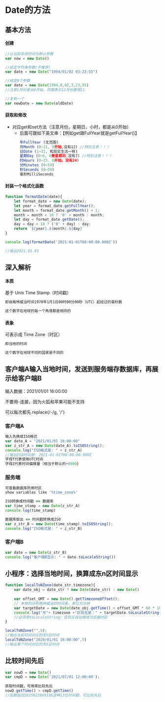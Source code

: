 # Date的方法

## 基本方法

#### 创建

```js
//以当前系统时间为默认参数
var now = new Date()

//给定字符串参数(不推荐)
var date = new Date("1994/01/02 03:23:55")

//给定6个参数
var date = new Date(1994,0,02,3,23,55)
//注意1月份是从0开始，同理表示12月份要用11

//复制一个
var newDate = new Date(oldDate)
```

#### 获取和修改

- 对应get和set方法（注意月份，星期日，小时，都是从0开始）
    - 后面可跟如下英文串：【例如get跟FullYear就是getFullYear()】
        ```js
        年FullYear (无范围)
        月Month (0~11, 0开始,没有12) //特别注意！！！
        日Date (1~31, 和现实生活一样)
        星期Day (0~6, 0是星期日,没有7) //特别注意！！！
        时Hours (0~23. 0开始，没有24)
        分Minutes (0~59)
        秒Seconds (0~59)
        毫秒MilliSeconds
        ```

#### 封装一个格式化函数

```js
function formatDate(date){
    let format_date = new Date(date);
    let year = format_date.getFullYear();
    let month = format_date.getMonth() + 1;
    month = month < 10 ? '0' + month : month;  
    let day = format_date.getDate();
    day = day < 10 ? ('0' + day) : day;  
    return `${year}.${month}.${day}`
}

console.log(formatDate('2021-01-01T08:00:00.000Z'))

//输出2021.01.01
```

## 深入解析

#### 本质
基于 Unix Time Stamp（时间戳）

```js
即自格林威治时间1970年1月1日00时00分00秒（UTC）起经过的毫秒数

这个数字在地球的每一个角落都是相同的
```

#### 表象

可表示成 Time Zone（时区）

```js
即当地的时间

这个数字在地球不同的国家是不同的
```

## 客户端A输入当地时间，发送到服务端存数据库，再展示给客户端B

输入数据：2021/01/01 16:00:00

不要用-连接，因为火狐和苹果可能不支持

可以每次都先.replace(/-/g, '/')

### 客户端A
```js
输入先换成ISO格式
var date_A = "2021/01/01 16:00:00"
var z_str_A = new Date(date_A).toISOString();
console.log("ISO格式是: " + z_str_A)
//输出ISO时间是: 2021-01-01T08:00:00.000Z
字母T代表使用UTC时间
字母Z代表时间偏移量（相当于默认的+0000）
```

### 服务端
```js
可查看数据库所用时区
show variables like '%time_zone%'

ISO转换成时间戳 => 数据库
var time_stamp = new Date(z_str_A)
console.log(time_stamp)

数据库取出 => 时间戳转换成ISO
var z_str_B = new Date(time_stamp).toISOString();
console.log("ISO格式是: " + z_str_B)
```

### 客户端B
```js
var date = new Date(z_str_B)
console.log("客户端B显示: " + date.toLocaleString())
```

## 小程序：选择当地时间，换算成东n区时间显示
```js
function localToNZone(date_str,timezone){
    var date_obj = date_str ? new Date(date_str) : new Date()
    
    var offset_GMT = new Date().getTimezoneOffset(); 
    // 本地时间和格林威治的时间差，单位为分钟
    var targetDate = new Date(date_obj.getTime() + offset_GMT * 60 * 1000 + timezone * 60 * 60 * 1000);
    console.log("东"+ timezone +"区现在是：" + targetDate.toLocaleString());
    //必须用toLocaleString，否则又自动换成浏览器时区
}

localToNZone("",5);
//输出当前时间对应的东5区时间
localToNZone("2020/01/01 16:00:00",5)
//输出某个时间对应的东5区时间
```

## 比较时间先后
```js
var nowD = new Date()
var cmpD = new Date('2021/07/01 12:00:00');
    
获取时间戳，可用来比较先后
nowD.getTime() > cmpD.getTime()
//函数返回1625022969338这种13位时间戳，可比较先后
```
